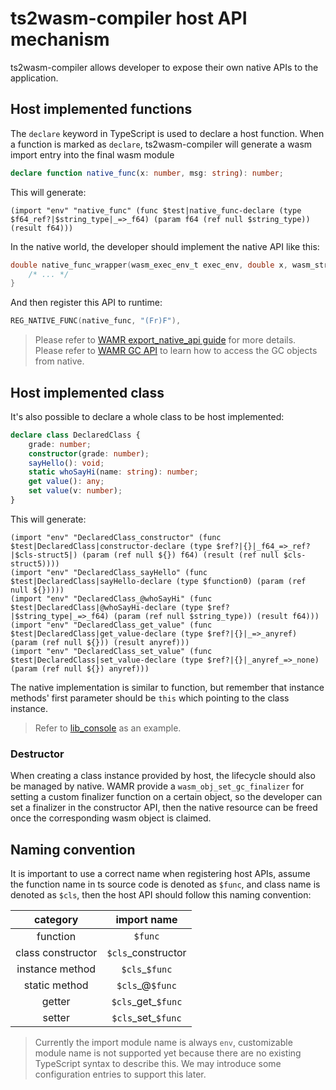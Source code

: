 # ts2wasm-compiler host API mechanism

ts2wasm-compiler allows developer to expose their own native APIs to the application.

## Host implemented functions

The `declare` keyword in TypeScript is used to declare a host function. When a function is marked as `declare`, ts2wasm-compiler will generate a wasm import entry into the final wasm module

``` TypeScript
declare function native_func(x: number, msg: string): number;
```

This will generate:
``` wat
(import "env" "native_func" (func $test|native_func-declare (type $f64_ref?|$string_type|_=>_f64) (param f64 (ref null $string_type)) (result f64)))
```

In the native world, the developer should implement the native API like this:
``` C
double native_func_wrapper(wasm_exec_env_t exec_env, double x, wasm_struct_obj_t msg) {
    /* ... */
}
```

And then register this API to runtime:
``` C
REG_NATIVE_FUNC(native_func, "(Fr)F"),
```

> Please refer to [WAMR export_native_api guide](https://github.com/bytecodealliance/wasm-micro-runtime/blob/main/doc/export_native_api.md) for more details.
> Please refer to [WAMR GC API](https://github.com/bytecodealliance/wasm-micro-runtime/blob/dev/gc_refactor/core/iwasm/include/gc_export.h) to learn how to access the GC objects from native.

## Host implemented class

It's also possible to declare a whole class to be host implemented:

``` TypeScript
declare class DeclaredClass {
    grade: number;
    constructor(grade: number);
    sayHello(): void;
    static whoSayHi(name: string): number;
    get value(): any;
    set value(v: number);
}
```

This will generate:
``` wat
(import "env" "DeclaredClass_constructor" (func $test|DeclaredClass|constructor-declare (type $ref?|{}|_f64_=>_ref?|$cls-struct5|) (param (ref null ${}) f64) (result (ref null $cls-struct5))))
(import "env" "DeclaredClass_sayHello" (func $test|DeclaredClass|sayHello-declare (type $function0) (param (ref null ${}))))
(import "env" "DeclaredClass_@whoSayHi" (func $test|DeclaredClass|@whoSayHi-declare (type $ref?|$string_type|_=>_f64) (param (ref null $string_type)) (result f64)))
(import "env" "DeclaredClass_get_value" (func $test|DeclaredClass|get_value-declare (type $ref?|{}|_=>_anyref) (param (ref null ${})) (result anyref)))
(import "env" "DeclaredClass_set_value" (func $test|DeclaredClass|set_value-declare (type $ref?|{}|_anyref_=>_none) (param (ref null ${}) anyref)))
```

The native implementation is similar to function, but remember that instance methods' first parameter should be `this` which pointing to the class instance.

> Refer to [lib_console](../../runtime-library/stdlib/lib_console.c) as an example.

### Destructor

When creating a class instance provided by host, the lifecycle should also be managed by native. WAMR provide a `wasm_obj_set_gc_finalizer` for setting a custom finalizer function on a certain object, so the developer can set a finalizer in the constructor API, then the native resource can be freed once the corresponding wasm object is claimed.

## Naming convention

It is important to use a correct name when registering host APIs, assume the function name in ts source code is denoted as `$func`, and class name is denoted as `$cls`, then the host API should follow this naming convention:

|   category   |   import name    |
|  :----:      |   :----:         |
|   function   |    `$func`         |
| class constructor |    `$cls`_constructor   |
| instance method   |    `$cls`_`$func`        |
| static method     |    `$cls`_@`$func`       |
| getter     |    `$cls`\_get_`$func`       |
| setter     |    `$cls`\_set_`$func`       |

> Currently the import module name is always `env`, customizable module name is not supported yet because there are no existing TypeScript syntax to describe this. We may introduce some configuration entries to support this later.
